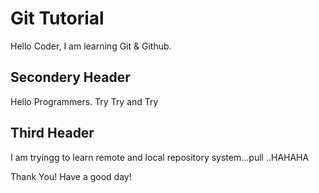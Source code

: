 # Git Tutorial

Hello Coder, I am learning Git & Github.
## Secondery Header

Hello Programmers. Try Try and Try

## Third Header

I am tryingg to learn remote and local repository system...pull ..HAHAHA


Thank You!  Have a good day!
